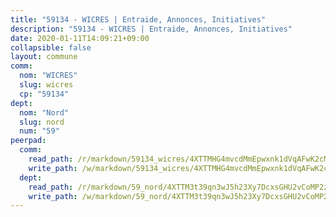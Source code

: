 ```yaml
---
title: "59134 - WICRES | Entraide, Annonces, Initiatives"
description: "59134 - WICRES | Entraide, Annonces, Initiatives"
date: 2020-01-11T14:09:21+09:00
collapsible: false
layout: commune
comm:
  nom: "WICRES"
  slug: wicres
  cp: "59134"
dept:
  nom: "Nord"
  slug: nord
  num: "59"
peerpad:
  comm:
    read_path: /r/markdown/59134_wicres/4XTTMHG4mvcdMmEpwxnk1dVqAFwK2cML5eaE6TGUSLwKvSkGH
    write_path: /w/markdown/59134_wicres/4XTTMHG4mvcdMmEpwxnk1dVqAFwK2cML5eaE6TGUSLwKvSkGH-K3TgU1HgRNp7gCibTU9XJoH2wpGWAH9xEqLugW4TBo1ZmApF1Add2NCR7u7ZgLv1SeMv3yj9gggQjYdPifoNJs7UxZFoJX9fNu1rdsBwJ7i7qtqgB6w51akF73NpB4ZjDLeteWA5
  dept:
    read_path: /r/markdown/59_nord/4XTTM3t39qn3wJ5h23Xy7DcxsGHU2vCoMP2z3iS4TUn3TrtdJ
    write_path: /w/markdown/59_nord/4XTTM3t39qn3wJ5h23Xy7DcxsGHU2vCoMP2z3iS4TUn3TrtdJ-K3TgTuZGkuZqXfr6fpmH7pGsMT6ndvZQMyRDze5QBt7XScLWHoBi246kLoDKpTH2Yo4f3AFSSJqGc2ozvNww7qPLqsDjpvahxCbQ6F5znbfjp6kVgaDcTYc9LyhwSfYuCevnvZUQ
---
```


